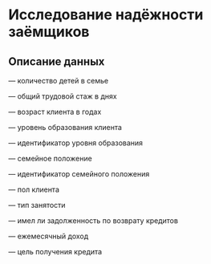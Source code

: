 # Исследование надёжности заёмщиков
## Описание данных

— количество детей в семье

— общий трудовой стаж в днях

— возраст клиента в годах

— уровень образования клиента

— идентификатор уровня образования

— семейное положение

— идентификатор семейного положения

— пол клиента

— тип занятости

— имел ли задолженность по возврату кредитов

— ежемесячный доход

— цель получения кредита